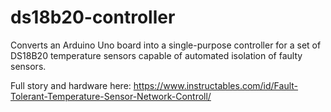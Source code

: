 # ds18b20-controller
Converts an Arduino Uno board into a single-purpose controller for a set of DS18B20 temperature sensors capable of automated isolation of faulty sensors.

Full story and hardware here: https://www.instructables.com/id/Fault-Tolerant-Temperature-Sensor-Network-Controll/
